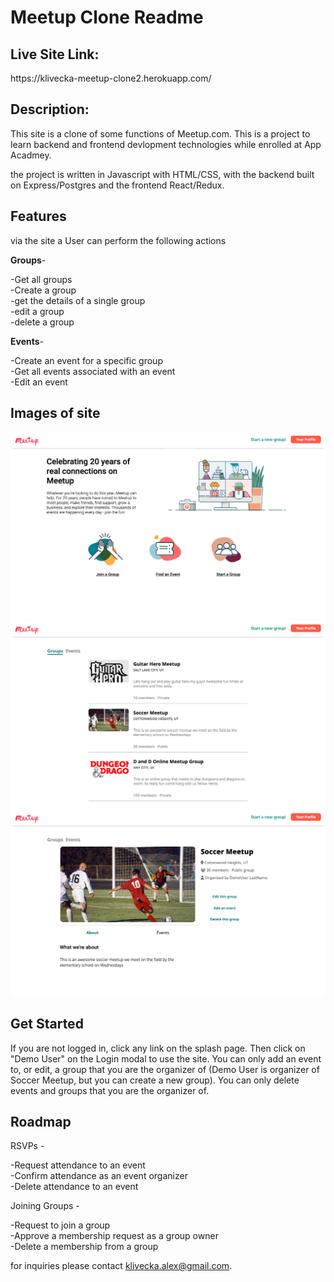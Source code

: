 <h1>Meetup Clone Readme</h1>

<h2>Live Site Link: </h2>
https://klivecka-meetup-clone2.herokuapp.com/

<h2>Description: </h2>
This site is a clone of some functions of Meetup.com. 
This is a project to learn backend and frontend devlopment technologies while enrolled at App Acadmey.

the project is written in Javascript with HTML/CSS, with the backend built on Express/Postgres and the frontend React/Redux.

<h2>Features</h2>

via the site a User can perform the following actions 

**Groups**- 

-Get all groups <br/>
-Create a group <br/>
-get the details of a single group <br/>
-edit a group <br/>
-delete a group<br/>

**Events**- 

-Create an event for a specific group</br>
-Get all events associated with an event  </br>
-Edit an event  </br>


<h2>Images of site</h2>
<img src="images/Screen Shot 2022-09-26 at 6.53.23 AM.png">
<img src="images/Screen Shot 2022-09-26 at 6.53.34 AM.png">
<img src="images/Screen Shot 2022-09-26 at 6.53.45 AM.png">

<h2>Get Started</h2>

If you are not logged in, click any link on the splash page.  Then click on "Demo User" on the Login modal to use the site. You can only add an event to, or edit, a group that you are the organizer of (Demo User is organizer of Soccer Meetup, but you can create a new group). You can only delete events and groups that you are the organizer of.

<h2>Roadmap</h2>

RSVPs - 

-Request attendance to an event  </br>
-Confirm attendance as an event organizer </br>
-Delete attendance to an event  </br>

Joining Groups -

-Request to join a group </br>
-Approve a membership request as a group owner  </br>
-Delete a membership from a group  </br>

for inquiries please contact klivecka.alex@gmail.com.
